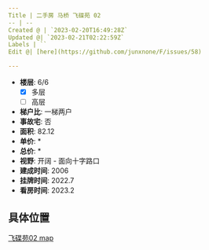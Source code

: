 ```yaml
---
Title | 二手房 马桥 飞碟苑 02
-- | --
Created @ | `2023-02-20T16:49:28Z`
Updated @| `2023-02-21T02:22:59Z`
Labels | ``
Edit @| [here](https://github.com/junxnone/F/issues/58)

---
```

- **楼层**: 6/6
  - [x] 多层  
  - [ ] 高层
- **梯户比**: 一梯两户
- **事故宅**: 否
- **面积**: 82.12
- **单价**: *
- **总价**: *
- **视野**: 开阔 - 面向十字路口
- **建成时间**: 2006
- **挂牌时间**: 2022.7
- **看房时间**: 2023.2

## 具体位置

[飞碟苑02 map](https://junxnone.github.io/fmap/at/fdy02 ':include :type=iframe width=100% height=1200px')
